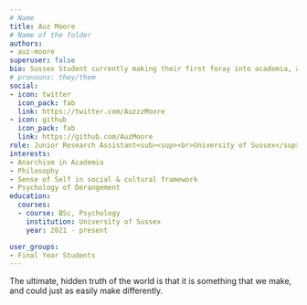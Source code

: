 ```yaml
---
# Name
title: Auz Moore
# Name of the folder
authors:
- auz-moore
superuser: false
bio: Sussex Student currently making their first foray into academia, a wide set of interests and a passion for change
# pronouns: they/them
social:
- icon: twitter
  icon_pack: fab
  link: https://twitter.com/AuzzzMoore
- icon: github
  icon_pack: fab
  link: https://github.com/AuzMoore
role: Junior Research Assistant<sub><sup><br>University of Sussex</sup></sub>
interests:
- Anarchism in Academia
- Philosophy
- Sense of Self in social & cultural framework
- Psychology of Derangement
education:
  courses:
  - course: BSc, Psychology
    institution: University of Sussex
    year: 2021 - present

user_groups:
- Final Year Students
---
```


The ultimate, hidden truth of the world is that it is something that we make, and could just as easily make differently.
